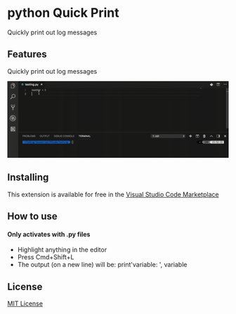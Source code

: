 # python Quick Print

Quickly print out log messages

## Features

Quickly print out log messages

![](images/demo.gif)

## Installing

This extension is available for free in the [Visual Studio Code Marketplace](https://marketplace.visualstudio.com/items?itemName=whtouche.python-quick-print)

## How to use

#### Only activates with .py files

* Highlight anything in the editor
* Press Cmd+Shift+L
* The output (on a new line) will be: print'variable: ', variable

## License
[MIT License](LICENSE)
